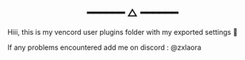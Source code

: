 <h2 align="center"> ━━━━━━  △  ━━━━━━ </h2>

Hiii, this is my vencord user plugins folder with my exported settings 💫

If any problems encountered add me on discord : @zxlaora

